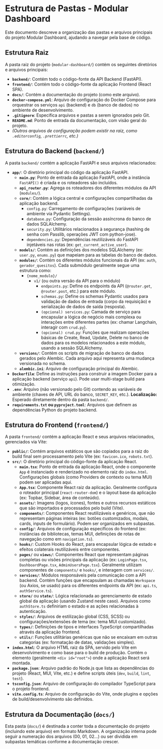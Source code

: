 # Estrutura de Pastas - Modular Dashboard

Este documento descreve a organização das pastas e arquivos principais do projeto Modular Dashboard, ajudando a navegar pela base de código.

## Estrutura Raiz

A pasta raiz do projeto (`modular-dashboard/`) contém os seguintes diretórios e arquivos principais:

* **`backend/`**: Contém todo o código-fonte da API Backend (FastAPI).
* **`frontend/`**: Contém todo o código-fonte da aplicação Frontend (React SPA).
* **`docs/`**: Contém a documentação do projeto (como este arquivo).
* **`docker-compose.yml`**: Arquivo de configuração do Docker Compose para orquestrar os serviços `api` (backend) e `db` (banco de dados) no ambiente de desenvolvimento.
* **`.gitignore`**: Especifica arquivos e pastas a serem ignorados pelo Git.
* **`README.md`**: Ponto de entrada da documentação, com visão geral do projeto.
* *(Outros arquivos de configuração podem existir na raiz, como `.editorconfig`, `.prettierrc`, etc.)*

## Estrutura do Backend (`backend/`)

A pasta `backend/` contém a aplicação FastAPI e seus arquivos relacionados:

* **`app/`**: O diretório principal do código da aplicação FastAPI.
    * **`main.py`**: Ponto de entrada da aplicação FastAPI, onde a instância `FastAPI()` é criada e os roteadores são incluídos.
    * **`api_router.py`**: Agrega os roteadores dos diferentes módulos da API (`modules/`).
    * **`core/`**: Contém a lógica central e configurações compartilhadas da aplicação backend.
        * `config.py`: Carregamento de configurações (variáveis de ambiente via Pydantic Settings).
        * `database.py`: Configuração da sessão assíncrona do banco de dados SQLAlchemy.
        * `security.py`: Utilitários relacionados à segurança (hashing de senha com Passlib, operações JWT com python-jose).
        * `dependencies.py`: Dependências reutilizáveis do FastAPI injetáveis nas rotas (ex: `get_current_active_user`).
    * **`models/`**: Contém as definições dos modelos SQLAlchemy (ex: `user.py`, `enums.py`) que mapeiam para as tabelas do banco de dados.
    * **`modules/`**: Contém os diferentes módulos funcionais da API (ex: `auth`, `gerador_quesitos`). Cada submódulo geralmente segue uma estrutura como:
        * `{nome_modulo}/`
            * `v1/` (ou outra versão da API para o módulo)
                * `endpoints.py`: Define os endpoints da API (`@router.get`, `@router.post`, etc.) para este módulo.
                * `schemas.py`: Define os schemas Pydantic usados para validação de dados de entrada (corpo da requisição) e serialização de dados de saída (resposta).
                * `(opcional) services.py`: Camada de serviço para encapsular a lógica de negócio mais complexa ou interações entre diferentes partes (ex: chamar Langchain, interagir com `crud.py`).
                * `(opcional) crud.py`: Funções que realizam operações básicas de Create, Read, Update, Delete no banco de dados para os modelos relacionados a este módulo, usando a sessão SQLAlchemy.
    * **`versions/`**: Contém os scripts de migração de banco de dados gerados pelo Alembic. Cada arquivo aqui representa uma mudança versionada no schema.
    * **`alembic.ini`**: Arquivo de configuração principal do Alembic.
* **`Dockerfile`**: Define as instruções para construir a imagem Docker para a aplicação backend (serviço `api`). Pode usar multi-stage build para otimização.
* **`.env`**: Arquivo (não versionado pelo Git) contendo as variáveis de ambiente (chaves de API, URL do banco, `SECRET_KEY`, etc.). **Localização:** Esperado diretamente dentro da pasta `backend/`.
* **`requirements.txt` ou `pyproject.toml`**: Arquivos que definem as dependências Python do projeto backend.

## Estrutura do Frontend (`frontend/`)

A pasta `frontend/` contém a aplicação React e seus arquivos relacionados, gerenciados via Vite:

* **`public/`**: Contém arquivos estáticos que são copiados para a raiz do build final sem processamento pelo Vite (ex: `favicon.ico`, `robots.txt`).
* **`src/`**: O diretório principal do código-fonte da aplicação React.
    * **`main.tsx`**: Ponto de entrada da aplicação React, onde o componente `App` é instanciado e renderizado no elemento raiz do `index.html`. Configurações globais (como Providers de contexto ou tema MUI) podem ser aplicadas aqui.
    * **`App.tsx`**: Componente React raiz da aplicação. Geralmente configura o roteador principal (`react-router-dom`) e o layout base da aplicação (ex: Topbar, Sidebar, área de conteúdo).
    * **`assets/`**: Imagens (logos, ícones), fontes e outros recursos estáticos que são importados e processados pelo build (Vite).
    * **`components/`**: Componentes React reutilizáveis e genéricos, que não representam páginas inteiras (ex: botões customizados, modais, cards, inputs de formulário). Podem ser organizados em subpastas.
    * **`config/`**: Arquivos de configuração específicos do frontend (ex: instâncias de bibliotecas, temas MUI, definições de rotas de navegação como em `navigation.ts`).
    * **`hooks/`**: Custom Hooks do React, para encapsular lógica de estado e efeitos colaterais reutilizáveis entre componentes.
    * **`pages/`** ou **`views/`**: Componentes React que representam páginas completas ou visões principais da aplicação (ex: `LoginPage.tsx`, `DashboardPage.tsx`, `AdminUsersPage.tsx`). Geralmente utilizam componentes de `components/` e `hooks/`, e interagem com `services/`.
    * **`services/`**: Módulos responsáveis pela comunicação com a API backend. Contém funções que encapsulam as chamadas `Workspace` (ou Axios, se usado) para os diferentes endpoints da API (ex: `api.ts`, `authService.ts`).
    * **`store/`** ou **`state/`**: Lógica relacionada ao gerenciamento de estado global da aplicação (usando Zustand neste caso). Arquivos como `authStore.ts` definiriam o estado e as ações relacionadas à autenticação.
    * **`styles/`**: Arquivos de estilização global (CSS, SCSS) ou configurações/extensões de tema (ex: tema MUI customizado).
    * **`types/`**: Definições de tipos e interfaces TypeScript compartilhadas através da aplicação frontend.
    * **`utils/`**: Funções utilitárias genéricas que não se encaixam em outras categorias (ex: formatação de datas, validações simples).
* **`index.html`**: O arquivo HTML raiz da SPA, servido pelo Vite em desenvolvimento e como base para o build de produção. Contém o elemento (geralmente `<div id="root">`) onde a aplicação React será montada.
* **`package.json`**: Arquivo padrão do Node.js que lista as dependências do projeto (React, MUI, Vite, etc.) e define scripts úteis (`dev`, `build`, `lint`, `test`).
* **`tsconfig.json`**: Arquivo de configuração do compilador TypeScript para o projeto frontend.
* **`vite.config.ts`**: Arquivo de configuração do Vite, onde plugins e opções de build/desenvolvimento são definidos.

## Estrutura da Documentação (`docs/`)

Esta pasta (`docs/`) é destinada a conter toda a documentação do projeto (incluindo este arquivo) em formato Markdown. A organização interna pode seguir a numeração dos arquivos (00, 01, 02...) ou ser dividida em subpastas temáticas conforme a documentação crescer.